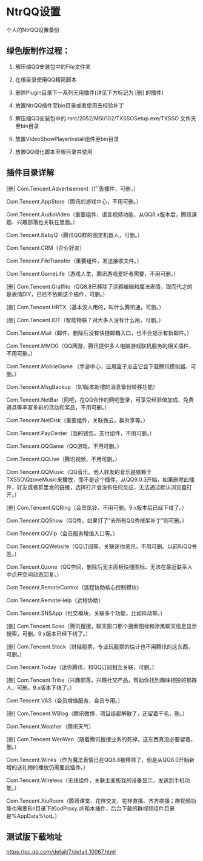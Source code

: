 # NtrQQ设置
个人的NtrQQ设置备份



## 绿色版制作过程：

1. 解压缩QQ安装包中的File文件夹
2. 在根目录使用QQ精简脚本
3. 删除Plugin目录下一系列无用插件(详见下方标记为 [删] 的插件)
4. 放置NtrQQ插件至bin目录或者使用去校验补丁
5. 解压缩QQ安装包中的.rsrc/2052/MSI/102/TXSSOSetup.exe/TXSSO 文件夹至bin目录
6. 放置VideoShowPlayerInstall组件至bin目录

7. 放置QQ绿化脚本至根目录并使用



## 插件目录详解

[删] Com.Tencent.Advertisement（广告插件，可删。）

Com.Tencent.AppStore（腾讯的游戏中心，不用可删。）

Com.Tencent.AudioVideo（重要组件，语言视频功能，从QQ8.x版本后，腾讯课题、兴趣部落也关联在里面。）

Com.Tencent.BabyQ（腾讯QQ群的图灵机器人，可删。）

Com.Tencent.CRM（企业好友）

Com.Tencent.FileTransfer（重要组件，发送接收文件。）

Com.Tencent.GameLife（游戏人生，腾讯游戏爱好者需要，不用可删。）

[删] Com.Tencent.Graffito（QQ8.8已移除了涂鸦编辑和魔法表情，取而代之的是表情DIY，已经不依赖这个插件，可删。）

[删] Com.Tencent.HRTX（基本没人用的，叫什么腾讯通，可删。）

[删] Com.Tencent.IOT（智能物联？对大多人没有什么用，可删。）

Com.Tencent.Mail（邮件，删除后没有快捷邮箱入口，也不会提示有新邮件。）

Com.Tencent.MMOG（QQ网游，腾讯提供多人电脑游戏联机服务的相关插件，不用可删。）

Com.Tencent.MobileGame （手游中心，应用盒子点击它会下载腾讯模拟器，可删。）

Com.Tencent.MsgBackup （9.1版本新增的消息备份转移功能）

Com.Tencent.NetBar（网吧，在QQ合作的网吧登录，可享受经验值加成、免费道具等丰富多彩的活动和奖品，不用可删。）

Com.Tencent.NetDisk（重要组件，关联微云，群共享等。）

Com.Tencent.PayCenter（我的钱包，支付组件，不用可删。）

Com.Tencent.QQGame（QQ游戏，不用可删。）

Com.Tencent.QQLive（腾讯视频，不用可删。）

Com.Tencent.QQMusic（QQ音乐。他人转发的音乐是依赖于TXSSO\QzoneMusic来播放，而不是这个插件。从QQ9.0.3开始，如果删除此插件，好友或者群里发的链接，选择打开会没有任何反应，无法通过默认浏览器打开。）

[删] Com.Tencent.QQRing（会员炫铃，不用可删。9.x版本后已经下线了。）

Com.Tencent.QQShow（QQ秀，如果打了“去所有QQ秀框架补丁”则可删。）

Com.Tencent.QQVip（会员服务增值入口等。）

Com.Tencent.QQWebsite（QQ订阅等，关联迷你资讯，不用可删。以前叫QQ书签。）

Com.Tencent.Qzone（QQ空间，删除后无主面板快捷图标，无法在最近联系人中点开空间动态回复。）

Com.Tencent.RemoteControl（远程协助核心控制模块）

Com.Tencent.RemoteHelp（远程协助）

Com.Tencent.SNSApp（社交模块，关联多个功能，比如抖动等。）

[删] Com.Tencent.Soso（腾讯搜搜，聊天窗口那个搜索图标和涂黑聊天信息显示搜索，可删。9.x版本已经下线了。）

[删] Com.Tencent.Stock（财经股票，专业玩股票的估计也不用腾讯的这东西，可删。）

Com.Tencent.Today（迷你腾讯，和QQ订阅相互关联，可删。）

[删] Com.Tencent.Tribe（兴趣部落，兴趣社交产品，帮助你找到趣味相投的那群人，可删。9.x版本下线了。）

Com.Tencent.VAS（会员增值服务，会员专用。）

[删] Com.Tencent.WBlog（腾讯微博，项目组都解散了，还留着干毛，删。）

Com.Tencent.Weather（腾讯天气）

[删] Com.Tencent.WenWen（随着腾讯搜搜业务的死掉，这东西真没必要留着，删。）

Com.Tencent.Winks（作为魔法表情已在QQ8.8被移除了，但是从QQ8.0开始新增的送礼物的播放仍需要此插件。）

Com.Tencent.Wireless（无线组件，关联主面板我的设备显示，发送到手机功能。）

Com.Tencent.XiuRoom（腾讯课堂、花样交友、花样直播、齐齐直播；群视频功能也需要Bin目录下的odProxy.dll和本插件，后台下载的群视频组件目录是%AppData%\od。）



## 测试版下载地址

https://pc.qq.com/detail/7/detail_10067.html